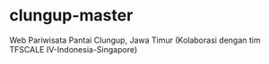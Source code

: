 # clungup-master
Web Pariwisata Pantai Clungup, Jawa Timur (Kolaborasi dengan tim TFSCALE IV-Indonesia-Singapore)
